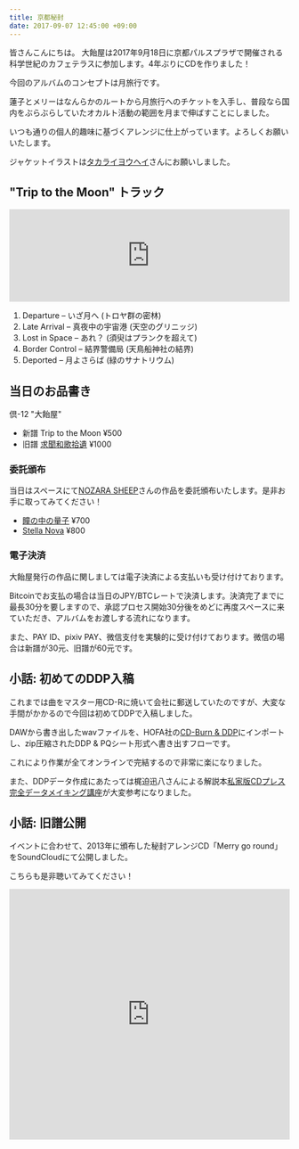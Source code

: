 ```yaml
---
title: 京都秘封
date: 2017-09-07 12:45:00 +09:00
---
```


皆さんこんにちは。
大飴屋は2017年9月18日に京都パルスプラザで開催される科学世紀のカフェテラスに参加します。4年ぶりにCDを作りました！

今回のアルバムのコンセプトは月旅行です。

蓮子とメリーはなんらかのルートから月旅行へのチケットを入手し、普段なら国内をぶらぶらしていたオカルト活動の範囲を月まで伸ばすことにしました。

いつも通りの個人的趣味に基づくアレンジに仕上がっています。よろしくお願いいたします。

ジャケットイラストは[タカライヨウヘイ](http://takaraiya.com)さんにお願いしました。

## "Trip to the Moon" トラック

<iframe width="100%" height="166" scrolling="no" frameborder="no" src="https://w.soundcloud.com/player/?url=https%3A//api.soundcloud.com/tracks/341313135&amp;color=7500ff&amp;auto_play=false&amp;hide_related=false&amp;show_comments=true&amp;show_user=true&amp;show_reposts=false"></iframe>

1. Departure – いざ月へ (トロヤ群の密林)
2. Late Arrival – 真夜中の宇宙港 (天空のグリニッジ)
3. Lost in Space – あれ？ (須臾はプランクを超えて)
4. Border Control – 結界警備局 (天鳥船神社の結界)
5. Deported – 月よさらば (緑のサナトリウム)

## 当日のお品書き

倶-12 "大飴屋"

- 新譜 Trip to the Moon ¥500
- 旧譜 [求聞和歌拾遺](https://oameya.com/waka/) ¥1000

### 委託頒布

当日はスペースにて[NOZARA SHEEP](http://nozarasheep.tumblr.com)さんの作品を委託頒布いたします。是非お手に取ってみてください！

- [瞳の中の量子](http://nozarasheep.tumblr.com/post/158742152668/%E5%A2%83%E7%95%8C%E3%81%8B%E3%82%89%E8%A6%96%E3%81%88%E3%81%9F%E5%A4%96%E7%95%8C-%E8%87%B3-%E5%8F%82%E5%8A%A0%E6%83%85%E5%A0%B1) ¥700
- [Stella Nova](http://ns-stellanova.tumblr.com) ¥800

### 電子決済

大飴屋発行の作品に関しましては電子決済による支払いも受け付けております。

Bitcoinでお支払の場合は当日のJPY/BTCレートで決済します。決済完了までに最長30分を要しますので、承認プロセス開始30分後をめどに再度スペースに来ていただき、アルバムをお渡しする流れになります。

また、PAY ID、pixiv PAY、微信支付を実験的に受け付けております。微信の場合は新譜が30元、旧譜が60元です。

## 小話: 初めてのDDP入稿

これまでは曲をマスター用CD-Rに焼いて会社に郵送していたのですが、大変な手間がかかるので今回は初めてDDPで入稿しました。

DAWから書き出したwavファイルを、HOFA社の[CD-Burn & DDP](https://hofa-plugins.de/en/plugins/cd-burn-ddp/)にインポートし、zip圧縮されたDDP & PQシート形式へ書き出すフローです。

これにより作業が全てオンラインで完結するので非常に楽になりました。

また、DDPデータ作成にあたっては梶迫迅八さんによる解説本[私家版CDプレス完全データメイキング講座](https://cajiva.booth.pm/items/422)が大変参考になりました。

## 小話: 旧譜公開

イベントに合わせて、2013年に頒布した秘封アレンジCD「Merry go round」をSoundCloudにて公開しました。

こちらも是非聴いてみてください！

<iframe width="100%" height="450" scrolling="no" frameborder="no" src="https://w.soundcloud.com/player/?url=https%3A//api.soundcloud.com/playlists/349295373&amp;color=ff0000&amp;auto_play=false&amp;hide_related=false&amp;show_comments=true&amp;show_user=true&amp;show_reposts=false"></iframe>